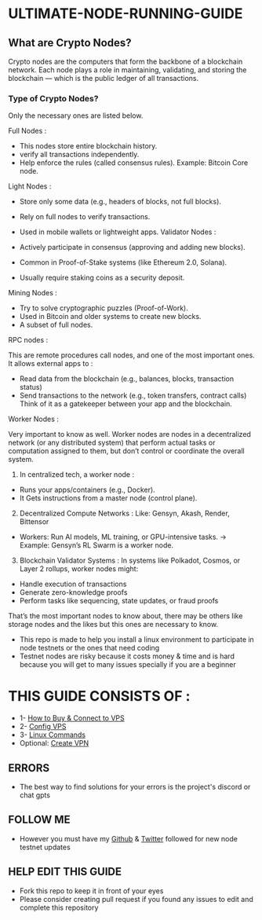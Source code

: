 # ULTIMATE-NODE-RUNNING-GUIDE

## What are Crypto Nodes?
Crypto nodes are the computers that form the backbone of a blockchain network. Each node plays a role in maintaining, validating, and storing the blockchain — which is the public ledger of all transactions.

### Type of Crypto Nodes? 
Only the necessary ones are listed below.

Full Nodes : 
- This nodes store entire blockchain history.
- verify all transactions independently.
- Help enforce the rules (called consensus rules).
Example: Bitcoin Core node.

Light Nodes :
- Store only some data (e.g., headers of blocks, not full blocks).
- Rely on full nodes to verify transactions.
- Used in mobile wallets or lightweight apps.
Validator Nodes :

- Actively participate in consensus (approving and adding new blocks).
- Common in Proof-of-Stake systems (like Ethereum 2.0, Solana).
- Usually require staking coins as a security deposit.

Mining Nodes :

- Try to solve cryptographic puzzles (Proof-of-Work).
- Used in Bitcoin and older systems to create new blocks.
- A subset of full nodes.

RPC nodes :

This are remote procedures call nodes, and one of the most important ones.
It allows external apps to :
- Read data from the blockchain (e.g., balances, blocks, transaction status)
- Send transactions to the network (e.g., token transfers, contract calls)
Think of it as a gatekeeper between your app and the blockchain.

Worker Nodes :

Very important to know as well.
Worker nodes are nodes in a decentralized network (or any distributed system) that perform actual tasks or computation assigned to them, but don’t control or coordinate the overall system. 

1) In centralized tech, a worker node :
- Runs your apps/containers (e.g., Docker).
- It Gets instructions from a master node (control plane).
2) Decentralized Compute Networks :
Like: Gensyn, Akash, Render, Bittensor
- Workers: Run AI models, ML training, or GPU-intensive tasks.
-> Example: Gensyn’s RL Swarm is a worker node.
3) Blockchain Validator Systems : In systems like Polkadot, Cosmos, or Layer 2 rollups, worker nodes might:
  - Handle execution of transactions
- Generate zero-knowledge proofs
- Perform tasks like sequencing, state updates, or fraud proofs

That’s the most important nodes to know about, there may be others like storage nodes and the likes but this ones are necessary to know.







* This repo is made to help you install a linux environment to participate in node testnets or the ones that need coding
* Testnet nodes are risky because it costs money & time and is hard because you will get to many issues specially if you are a beginner

# THIS GUIDE CONSISTS OF :
* 1- [How to Buy & Connect to VPS]()
* 2- [Config VPS]()
* 3- [Linux Commands]()
* Optional: [Create VPN]()

## ERRORS
* The best way to find solutions for your errors is the project's discord or chat gpts

## FOLLOW ME
* However you must have my [Github]() & [Twitter]() followed for new node testnet updates

## HELP EDIT THIS GUIDE
* Fork this repo to keep it in front of your eyes
* Please consider creating pull request if you found any issues to edit and complete this repository

